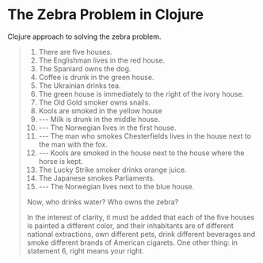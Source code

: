 # The Zebra Problem in Clojure

Clojure approach to solving the zebra problem.

> 1. There are five houses.
> 2. The Englishman lives in the red house.
> 3. The Spaniard owns the dog.
> 4. Coffee is drunk in the green house.
> 5. The Ukrainian drinks tea.
> 6. The green house is immediately to the right of the ivory house.
> 7. The Old Gold smoker owns snails.
> 8. Kools are smoked in the yellow house
> 9. --- Milk is drunk in the middle house.
> 10. --- The Norwegian lives in the first house.
> 11. --- The man who smokes Chesterfields lives in the house next to the man with the fox.
> 12. --- Kools are smoked in the house next to the house where the horse is kept.
> 13. The Lucky Strike smoker drinks orange juice.
> 14. The Japanese smokes Parliaments.
> 15. --- The Norwegian lives next to the blue house.
> 
> Now, who drinks water? Who owns the zebra?
> 
> In the interest of clarity, it must be added that each of the five houses is painted a different color,
> and their inhabitants are of different national extractions, own different pets, drink different beverages
> and smoke different brands of American cigarets. One other thing: in statement 6, right means your right.
 

